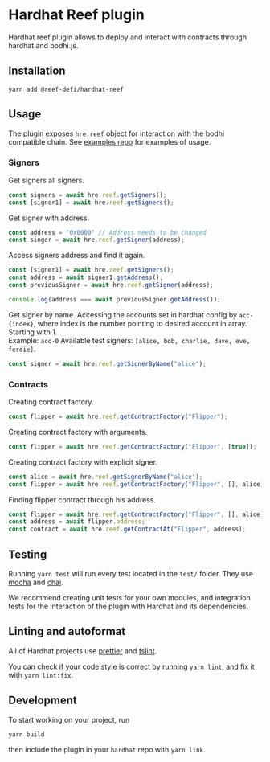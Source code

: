 # Hardhat Reef plugin

Hardhat reef plugin allows to deploy and interact with contracts through hardhat and bodhi.js.

## Installation

```
yarn add @reef-defi/hardhat-reef 
```

## Usage

The plugin exposes `hre.reef` object for interaction with the bodhi compatible chain.
See [examples repo](https://github.com/reef-defi/hardhat-reef-examples) for examples of usage.


### Signers

Get signers all signers.
```javascript
const signers = await hre.reef.getSigners();
const [signer1] = await hre.reef.getSigners();
```

Get signer with address.
```javascript
const address = "0x0000" // Address needs to be changed
const singer = await hre.reef.getSigner(address);
```

Access signers address and find it again.
```javascript
const [signer1] = await hre.reef.getSigners();
const address = await signer1.getAddress();
const previousSigner = await hre.reef.getSigner(address);

console.log(address === await previousSigner.getAddress());
```

Get signer by name.
Accessing the accounts set in hardhat config by `acc-{index}`, where index is the number pointing to desired account in array. Starting with 1.   
Example: `acc-0`
Available test signers: `[alice, bob, charlie, dave, eve, ferdie]`.
```javascript
const signer = await hre.reef.getSignerByName("alice");
```

### Contracts

Creating contract factory.
```javascript
const flipper = await hre.reef.getContractFactory("Flipper");
```

Creating contract factory with arguments.
```javascript
const flipper = await hre.reef.getContractFactory("Flipper", [true]);
```

Creating contract factory with explicit signer.
```javascript
const alice = await hre.reef.getSignerByName("alice");
const flipper = await hre.reef.getContractFactory("Flipper", [], alice);
```

Finding flipper contract through his address.
```javascript
const flipper = await hre.reef.getContractFactory("Flipper", [], alice);
const address = await flipper.address;
const contract = await hre.reef.getContractAt("Flipper", address);
```


## Testing

Running `yarn test` will run every test located in the `test/` folder. They
use [mocha](https://mochajs.org) and [chai](https://www.chaijs.com/).

We recommend creating unit tests for your own modules, and integration tests for
the interaction of the plugin with Hardhat and its dependencies.

## Linting and autoformat

All of Hardhat projects use [prettier](https://prettier.io/) and
[tslint](https://palantir.github.io/tslint/).

You can check if your code style is correct by running `yarn lint`, and fix
it with `yarn lint:fix`.

## Development

To start working on your project, run

```bash
yarn build
```

then include the plugin in your `hardhat` repo with `yarn link`.
